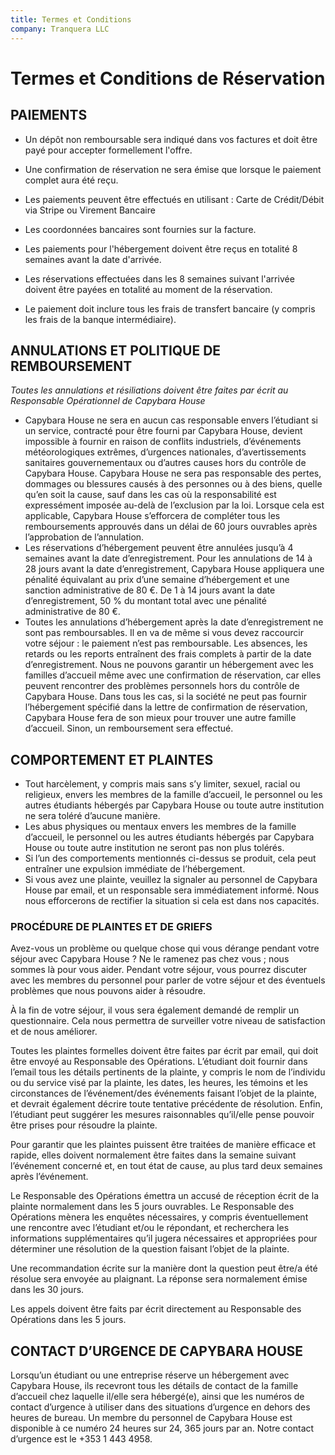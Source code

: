 ```yaml
---
title: Termes et Conditions
company: Tranquera LLC
---
```


# Termes et Conditions de Réservation

## PAIEMENTS

* Un dépôt non remboursable sera indiqué dans vos factures et doit être payé pour accepter formellement l'offre.

* Une confirmation de réservation ne sera émise que lorsque le paiement complet aura été reçu.

* Les paiements peuvent être effectués en utilisant : Carte de Crédit/Débit via Stripe ou Virement Bancaire

* Les coordonnées bancaires sont fournies sur la facture.

* Les paiements pour l'hébergement doivent être reçus en totalité 8 semaines avant la date d'arrivée.

* Les réservations effectuées dans les 8 semaines suivant l'arrivée doivent être payées en totalité au moment de la réservation.

* Le paiement doit inclure tous les frais de transfert bancaire (y compris les frais de la banque intermédiaire).

## ANNULATIONS ET POLITIQUE DE REMBOURSEMENT

*Toutes les annulations et résiliations doivent être faites par écrit au Responsable Opérationnel de Capybara House*

* Capybara House ne sera en aucun cas responsable envers l’étudiant si un service, contracté pour être fourni par Capybara House, devient impossible à fournir en raison de conflits industriels, d’événements météorologiques extrêmes, d’urgences nationales, d’avertissements sanitaires gouvernementaux ou d’autres causes hors du contrôle de Capybara House. Capybara House ne sera pas responsable des pertes, dommages ou blessures causés à des personnes ou à des biens, quelle qu’en soit la cause, sauf dans les cas où la responsabilité est expressément imposée au-delà de l’exclusion par la loi. Lorsque cela est applicable, Capybara House s’efforcera de compléter tous les remboursements approuvés dans un délai de 60 jours ouvrables après l’approbation de l’annulation.
* Les réservations d’hébergement peuvent être annulées jusqu’à 4 semaines avant la date d’enregistrement. Pour les annulations de 14 à 28 jours avant la date d’enregistrement, Capybara House appliquera une pénalité équivalant au prix d’une semaine d’hébergement et une sanction administrative de 80 €. De 1 à 14 jours avant la date d’enregistrement, 50 % du montant total avec une pénalité administrative de 80 €.
* Toutes les annulations d’hébergement après la date d’enregistrement ne sont pas remboursables. Il en va de même si vous devez raccourcir votre séjour : le paiement n’est pas remboursable. Les absences, les retards ou les reports entraînent des frais complets à partir de la date d’enregistrement. Nous ne pouvons garantir un hébergement avec les familles d’accueil même avec une confirmation de réservation, car elles peuvent rencontrer des problèmes personnels hors du contrôle de Capybara House. Dans tous les cas, si la société ne peut pas fournir l’hébergement spécifié dans la lettre de confirmation de réservation, Capybara House fera de son mieux pour trouver une autre famille d’accueil. Sinon, un remboursement sera effectué.

## COMPORTEMENT ET PLAINTES

* Tout harcèlement, y compris mais sans s’y limiter, sexuel, racial ou religieux, envers les membres de la famille d’accueil, le personnel ou les autres étudiants hébergés par Capybara House ou toute autre institution ne sera toléré d’aucune manière.
* Les abus physiques ou mentaux envers les membres de la famille d’accueil, le personnel ou les autres étudiants hébergés par Capybara House ou toute autre institution ne seront pas non plus tolérés.
* Si l’un des comportements mentionnés ci-dessus se produit, cela peut entraîner une expulsion immédiate de l’hébergement.
* Si vous avez une plainte, veuillez la signaler au personnel de Capybara House par email, et un responsable sera immédiatement informé. Nous nous efforcerons de rectifier la situation si cela est dans nos capacités.

### PROCÉDURE DE PLAINTES ET DE GRIEFS

Avez-vous un problème ou quelque chose qui vous dérange pendant votre séjour avec Capybara House ? Ne le ramenez pas chez vous ; nous sommes là pour vous aider. Pendant votre séjour, vous pourrez discuter avec les membres du personnel pour parler de votre séjour et des éventuels problèmes que nous pouvons aider à résoudre.

À la fin de votre séjour, il vous sera également demandé de remplir un questionnaire. Cela nous permettra de surveiller votre niveau de satisfaction et de nous améliorer.

Toutes les plaintes formelles doivent être faites par écrit par email, qui doit être envoyé au Responsable des Opérations. L’étudiant doit fournir dans l’email tous les détails pertinents de la plainte, y compris le nom de l’individu ou du service visé par la plainte, les dates, les heures, les témoins et les circonstances de l’événement/des événements faisant l’objet de la plainte, et devrait également décrire toute tentative précédente de résolution. Enfin, l’étudiant peut suggérer les mesures raisonnables qu’il/elle pense pouvoir être prises pour résoudre la plainte.

Pour garantir que les plaintes puissent être traitées de manière efficace et rapide, elles doivent normalement être faites dans la semaine suivant l’événement concerné et, en tout état de cause, au plus tard deux semaines après l’événement.

Le Responsable des Opérations émettra un accusé de réception écrit de la plainte normalement dans les 5 jours ouvrables. Le Responsable des Opérations mènera les enquêtes nécessaires, y compris éventuellement une rencontre avec l’étudiant et/ou le répondant, et recherchera les informations supplémentaires qu’il jugera nécessaires et appropriées pour déterminer une résolution de la question faisant l’objet de la plainte.

Une recommandation écrite sur la manière dont la question peut être/a été résolue sera envoyée au plaignant. La réponse sera normalement émise dans les 30 jours.

Les appels doivent être faits par écrit directement au Responsable des Opérations dans les 5 jours.

## CONTACT D’URGENCE DE CAPYBARA HOUSE

Lorsqu’un étudiant ou une entreprise réserve un hébergement avec Capybara House, ils recevront tous les détails de contact de la famille d’accueil chez laquelle il/elle sera hébergé(e), ainsi que les numéros de contact d’urgence à utiliser dans des situations d’urgence en dehors des heures de bureau. Un membre du personnel de Capybara House est disponible à ce numéro 24 heures sur 24, 365 jours par an. Notre contact d’urgence est le +353 1 443 4958.